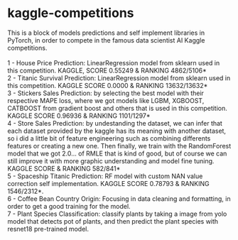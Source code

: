 # kaggle-competitions

This is a block of models predictions and self implement libraries in PyTorch, in order to compete in the famous data scientist AI Kaggle competitions.
<br>
<br>
1 - House Price Prediction: LinearRegression model from sklearn used in this competition. KAGGLE, SCORE 0.55249 & RANKING 4862/5106*<br>
2 - Titanic Survival Prediction: LinearRegression model from sklearn used in this competition. KAGGLE SCORE 0.0000 & RANKING 13632/13632*<br>
3 - Stickers Sales Prediction: by selecting the best model with their respective MAPE loss, where we got models like
LGBM, XGBOOST, CATBOOST from gradient boost and others that is used in this competition. KAGGLE SCORE 0.96936 & RANKING 1101/1297*<br>
4 - Store Sales Prediction: by undestanding the dataset, we can infer that each dataset provided by the kaggle has its meaning with another dataset, 
so i did a little bit of feature engineering such as combining differents features or creating a new one. Then finally, we train with the RandomForest model that we got 2.0... of RMLE that is kind of good, but of course we can still improve it with more graphic understanding and model fine tuning. KAGGLE SCORE & RANKING 582/841*<br>
5 - Spaceship Titanic Prediction: RF model with custom NAN value correction self implementation. KAGGLE SCORE 0.78793 & RANKING 1546/2312*.<br>
6 - Coffee Bean Country Origin: Focusing in data cleaning and formatting, in order to get a good training for the model.<br>
7 - Plant Species Classification: classify plants by taking a image from yolo model that detects pot of plants, and then predict the plant species with resnet18 pre-trained model.<br>